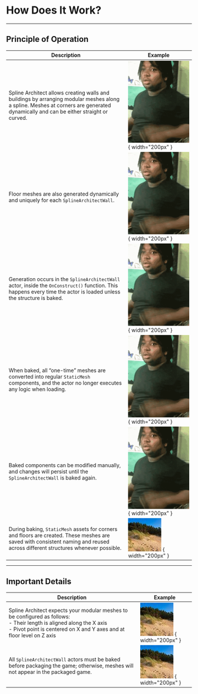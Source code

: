 # How Does It Work?

---

## Principle of Operation

| Description | Example |
|-------------|---------|
| Spline Architect allows creating walls and buildings by arranging modular meshes along a spline. Meshes at corners are generated dynamically and can be either straight or curved. | ![img](assets/simple-wall-example.gif) { width="200px" } |
| Floor meshes are also generated dynamically and uniquely for each `SplineArchitectWall`. | ![img](assets/floor-mesh.gif) { width="200px" } |
| Generation occurs in the `SplineArchitectWall` actor, inside the `OnConstruct()` function. This happens every time the actor is loaded unless the structure is baked. | ![img](assets/baked-disabled.gif) { width="200px" } |
| When baked, all “one-time” meshes are converted into regular `StaticMesh` components, and the actor no longer executes any logic when loading. | ![img](assets/baking-components.gif) { width="200px" } |
| Baked components can be modified manually, and changes will persist until the `SplineArchitectWall` is baked again. | ![img](assets/modifying-components.gif) { width="200px" } |
| During baking, `StaticMesh` assets for corners and floors are created. These meshes are saved with consistent naming and reused across different structures whenever possible. | ![img](assets/baked-assets.jpg) { width="200px" } |

---

## Important Details

| Description | Example |
|-------------|---------|
| Spline Architect expects your modular meshes to be configured as follows:<br>- Their length is aligned along the X axis<br>- Pivot point is centered on X and Y axes and at floor level on Z axis | ![img](assets/pivot-example.jpg) { width="200px" } |
| All `SplineArchitectWall` actors must be baked before packaging the game; otherwise, meshes will not appear in the packaged game. | ![img](assets/bake-methods.jpg) { width="200px" } |
